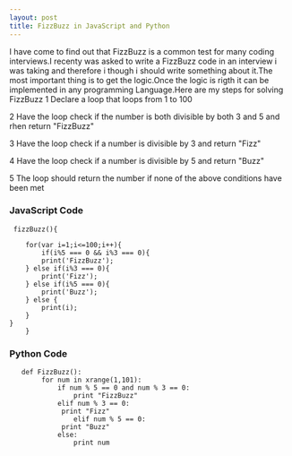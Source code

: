 ```yaml
---
layout: post
title: FizzBuzz in JavaScript and Python
---
```


I have come to find out that FizzBuzz is a common test for many coding interviews.I recenty was asked to write a FizzBuzz code
in an interview i was taking and therefore i though i should write something about it.The most important thing is to get the 
logic.Once the logic is rigth it can be implemented in any programming Language.Here are my steps for solving FizzBuzz
1 Declare a loop that loops from 1 to 100

2 Have the loop check if the number is both divisible by both 3 and 5 and rhen return "FizzBuzz"

3 Have the loop check if a number is divisible by 3 and return "Fizz"

4 Have the loop check if a number is divisible by 5 and return "Buzz"

5 The loop should return the number if none of the above conditions have been met

### JavaScript Code

     fizzBuzz(){

        for(var i=1;i<=100;i++){
	        if(i%5 === 0 && i%3 === 0){
			print('FizzBuzz');
		} else if(i%3 === 0){
			print('Fizz');
		} else if(i%5 === 0){
			print('Buzz');
		} else {
			print(i);
		}
	}
        }


### Python Code

       def FizzBuzz():
       		for num in xrange(1,101):
        	 	if num % 5 == 0 and num % 3 == 0:
        			print "FizzBuzz"
    			elif num % 3 == 0:
				 print "Fizz"
    		        elif num % 5 == 0:
				 print "Buzz"
    			else:
        			print num

       	
